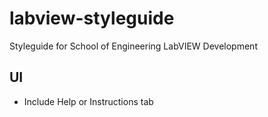 # labview-styleguide
Styleguide for School of Engineering LabVIEW Development



## UI

- Include Help or Instructions tab

